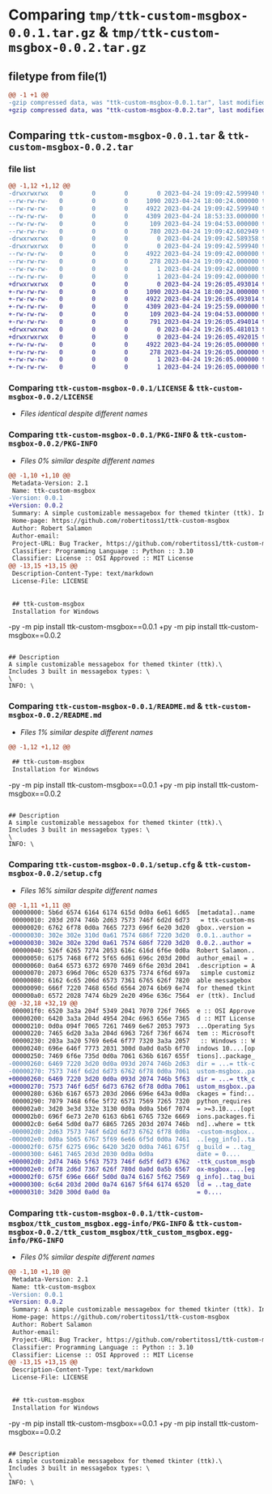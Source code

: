 # Comparing `tmp/ttk-custom-msgbox-0.0.1.tar.gz` & `tmp/ttk-custom-msgbox-0.0.2.tar.gz`

## filetype from file(1)

```diff
@@ -1 +1 @@
-gzip compressed data, was "ttk-custom-msgbox-0.0.1.tar", last modified: Mon Apr 24 19:09:42 2023, max compression
+gzip compressed data, was "ttk-custom-msgbox-0.0.2.tar", last modified: Mon Apr 24 19:26:05 2023, max compression
```

## Comparing `ttk-custom-msgbox-0.0.1.tar` & `ttk-custom-msgbox-0.0.2.tar`

### file list

```diff
@@ -1,12 +1,12 @@
-drwxrwxrwx   0        0        0        0 2023-04-24 19:09:42.599940 ttk-custom-msgbox-0.0.1/
--rw-rw-rw-   0        0        0     1090 2023-04-24 18:00:24.000000 ttk-custom-msgbox-0.0.1/LICENSE
--rw-rw-rw-   0        0        0     4922 2023-04-24 19:09:42.599940 ttk-custom-msgbox-0.0.1/PKG-INFO
--rw-rw-rw-   0        0        0     4309 2023-04-24 18:53:33.000000 ttk-custom-msgbox-0.0.1/README.md
--rw-rw-rw-   0        0        0      109 2023-04-24 19:04:53.000000 ttk-custom-msgbox-0.0.1/pyproject.toml
--rw-rw-rw-   0        0        0      780 2023-04-24 19:09:42.602949 ttk-custom-msgbox-0.0.1/setup.cfg
-drwxrwxrwx   0        0        0        0 2023-04-24 19:09:42.589358 ttk-custom-msgbox-0.0.1/ttk-custom-msgbox/
-drwxrwxrwx   0        0        0        0 2023-04-24 19:09:42.599940 ttk-custom-msgbox-0.0.1/ttk-custom-msgbox/ttk_custom_msgbox.egg-info/
--rw-rw-rw-   0        0        0     4922 2023-04-24 19:09:42.000000 ttk-custom-msgbox-0.0.1/ttk-custom-msgbox/ttk_custom_msgbox.egg-info/PKG-INFO
--rw-rw-rw-   0        0        0      278 2023-04-24 19:09:42.000000 ttk-custom-msgbox-0.0.1/ttk-custom-msgbox/ttk_custom_msgbox.egg-info/SOURCES.txt
--rw-rw-rw-   0        0        0        1 2023-04-24 19:09:42.000000 ttk-custom-msgbox-0.0.1/ttk-custom-msgbox/ttk_custom_msgbox.egg-info/dependency_links.txt
--rw-rw-rw-   0        0        0        1 2023-04-24 19:09:42.000000 ttk-custom-msgbox-0.0.1/ttk-custom-msgbox/ttk_custom_msgbox.egg-info/top_level.txt
+drwxrwxrwx   0        0        0        0 2023-04-24 19:26:05.493014 ttk-custom-msgbox-0.0.2/
+-rw-rw-rw-   0        0        0     1090 2023-04-24 18:00:24.000000 ttk-custom-msgbox-0.0.2/LICENSE
+-rw-rw-rw-   0        0        0     4922 2023-04-24 19:26:05.493014 ttk-custom-msgbox-0.0.2/PKG-INFO
+-rw-rw-rw-   0        0        0     4309 2023-04-24 19:25:59.000000 ttk-custom-msgbox-0.0.2/README.md
+-rw-rw-rw-   0        0        0      109 2023-04-24 19:04:53.000000 ttk-custom-msgbox-0.0.2/pyproject.toml
+-rw-rw-rw-   0        0        0      791 2023-04-24 19:26:05.494014 ttk-custom-msgbox-0.0.2/setup.cfg
+drwxrwxrwx   0        0        0        0 2023-04-24 19:26:05.481013 ttk-custom-msgbox-0.0.2/ttk_custom_msgbox/
+drwxrwxrwx   0        0        0        0 2023-04-24 19:26:05.492015 ttk-custom-msgbox-0.0.2/ttk_custom_msgbox/ttk_custom_msgbox.egg-info/
+-rw-rw-rw-   0        0        0     4922 2023-04-24 19:26:05.000000 ttk-custom-msgbox-0.0.2/ttk_custom_msgbox/ttk_custom_msgbox.egg-info/PKG-INFO
+-rw-rw-rw-   0        0        0      278 2023-04-24 19:26:05.000000 ttk-custom-msgbox-0.0.2/ttk_custom_msgbox/ttk_custom_msgbox.egg-info/SOURCES.txt
+-rw-rw-rw-   0        0        0        1 2023-04-24 19:26:05.000000 ttk-custom-msgbox-0.0.2/ttk_custom_msgbox/ttk_custom_msgbox.egg-info/dependency_links.txt
+-rw-rw-rw-   0        0        0        1 2023-04-24 19:26:05.000000 ttk-custom-msgbox-0.0.2/ttk_custom_msgbox/ttk_custom_msgbox.egg-info/top_level.txt
```

### Comparing `ttk-custom-msgbox-0.0.1/LICENSE` & `ttk-custom-msgbox-0.0.2/LICENSE`

 * *Files identical despite different names*

### Comparing `ttk-custom-msgbox-0.0.1/PKG-INFO` & `ttk-custom-msgbox-0.0.2/PKG-INFO`

 * *Files 0% similar despite different names*

```diff
@@ -1,10 +1,10 @@
 Metadata-Version: 2.1
 Name: ttk-custom-msgbox
-Version: 0.0.1
+Version: 0.0.2
 Summary: A simple customizable messagebox for themed tkinter (ttk). Includes 3 built in messagebox types.
 Home-page: https://github.com/robertitoss1/ttk-custom-msgbox
 Author: Robert Salamon
 Author-email: 
 Project-URL: Bug Tracker, https://github.com/robertitoss1/ttk-custom-msgbox
 Classifier: Programming Language :: Python :: 3.10
 Classifier: License :: OSI Approved :: MIT License
@@ -13,15 +13,15 @@
 Description-Content-Type: text/markdown
 License-File: LICENSE
 
 
 ## ttk-custom-msgbox
 Installation for Windows
 ```
-py -m pip install ttk-custom-msgbox==0.0.1
+py -m pip install ttk-custom-msgbox==0.0.2
 ```
 
 ## Description
 A simple customizable messagebox for themed tkinter (ttk).\
 Includes 3 built in messagebox types: \
 \
 INFO: \
```

### Comparing `ttk-custom-msgbox-0.0.1/README.md` & `ttk-custom-msgbox-0.0.2/README.md`

 * *Files 1% similar despite different names*

```diff
@@ -1,12 +1,12 @@
 
 ## ttk-custom-msgbox
 Installation for Windows
 ```
-py -m pip install ttk-custom-msgbox==0.0.1
+py -m pip install ttk-custom-msgbox==0.0.2
 ```
 
 ## Description
 A simple customizable messagebox for themed tkinter (ttk).\
 Includes 3 built in messagebox types: \
 \
 INFO: \
```

### Comparing `ttk-custom-msgbox-0.0.1/setup.cfg` & `ttk-custom-msgbox-0.0.2/setup.cfg`

 * *Files 16% similar despite different names*

```diff
@@ -1,11 +1,11 @@
 00000000: 5b6d 6574 6164 6174 615d 0d0a 6e61 6d65  [metadata]..name
 00000010: 203d 2074 746b 2d63 7573 746f 6d2d 6d73   = ttk-custom-ms
 00000020: 6762 6f78 0d0a 7665 7273 696f 6e20 3d20  gbox..version = 
-00000030: 302e 302e 310d 0a61 7574 686f 7220 3d20  0.0.1..author = 
+00000030: 302e 302e 320d 0a61 7574 686f 7220 3d20  0.0.2..author = 
 00000040: 526f 6265 7274 2053 616c 616d 6f6e 0d0a  Robert Salamon..
 00000050: 6175 7468 6f72 5f65 6d61 696c 203d 200d  author_email = .
 00000060: 0a64 6573 6372 6970 7469 6f6e 203d 2041  .description = A
 00000070: 2073 696d 706c 6520 6375 7374 6f6d 697a   simple customiz
 00000080: 6162 6c65 206d 6573 7361 6765 626f 7820  able messagebox 
 00000090: 666f 7220 7468 656d 6564 2074 6b69 6e74  for themed tkint
 000000a0: 6572 2028 7474 6b29 2e20 496e 636c 7564  er (ttk). Includ
@@ -32,18 +32,19 @@
 000001f0: 6520 3a3a 204f 5349 2041 7070 726f 7665  e :: OSI Approve
 00000200: 6420 3a3a 204d 4954 204c 6963 656e 7365  d :: MIT License
 00000210: 0d0a 094f 7065 7261 7469 6e67 2053 7973  ...Operating Sys
 00000220: 7465 6d20 3a3a 204d 6963 726f 736f 6674  tem :: Microsoft
 00000230: 203a 3a20 5769 6e64 6f77 7320 3a3a 2057   :: Windows :: W
 00000240: 696e 646f 7773 2031 300d 0a0d 0a5b 6f70  indows 10....[op
 00000250: 7469 6f6e 735d 0d0a 7061 636b 6167 655f  tions]..package_
-00000260: 6469 7220 3d20 0d0a 093d 2074 746b 2d63  dir = ...= ttk-c
-00000270: 7573 746f 6d2d 6d73 6762 6f78 0d0a 7061  ustom-msgbox..pa
+00000260: 6469 7220 3d20 0d0a 093d 2074 746b 5f63  dir = ...= ttk_c
+00000270: 7573 746f 6d5f 6d73 6762 6f78 0d0a 7061  ustom_msgbox..pa
 00000280: 636b 6167 6573 203d 2066 696e 643a 0d0a  ckages = find:..
 00000290: 7079 7468 6f6e 5f72 6571 7569 7265 7320  python_requires 
 000002a0: 3d20 3e3d 332e 3130 0d0a 0d0a 5b6f 7074  = >=3.10....[opt
 000002b0: 696f 6e73 2e70 6163 6b61 6765 732e 6669  ions.packages.fi
 000002c0: 6e64 5d0d 0a77 6865 7265 203d 2074 746b  nd]..where = ttk
-000002d0: 2d63 7573 746f 6d2d 6d73 6762 6f78 0d0a  -custom-msgbox..
-000002e0: 0d0a 5b65 6767 5f69 6e66 6f5d 0d0a 7461  ..[egg_info]..ta
-000002f0: 675f 6275 696c 6420 3d20 0d0a 7461 675f  g_build = ..tag_
-00000300: 6461 7465 203d 2030 0d0a 0d0a            date = 0....
+000002d0: 2d74 746b 5f63 7573 746f 6d5f 6d73 6762  -ttk_custom_msgb
+000002e0: 6f78 2d6d 7367 626f 780d 0a0d 0a5b 6567  ox-msgbox....[eg
+000002f0: 675f 696e 666f 5d0d 0a74 6167 5f62 7569  g_info]..tag_bui
+00000300: 6c64 203d 200d 0a74 6167 5f64 6174 6520  ld = ..tag_date 
+00000310: 3d20 300d 0a0d 0a                        = 0....
```

### Comparing `ttk-custom-msgbox-0.0.1/ttk-custom-msgbox/ttk_custom_msgbox.egg-info/PKG-INFO` & `ttk-custom-msgbox-0.0.2/ttk_custom_msgbox/ttk_custom_msgbox.egg-info/PKG-INFO`

 * *Files 0% similar despite different names*

```diff
@@ -1,10 +1,10 @@
 Metadata-Version: 2.1
 Name: ttk-custom-msgbox
-Version: 0.0.1
+Version: 0.0.2
 Summary: A simple customizable messagebox for themed tkinter (ttk). Includes 3 built in messagebox types.
 Home-page: https://github.com/robertitoss1/ttk-custom-msgbox
 Author: Robert Salamon
 Author-email: 
 Project-URL: Bug Tracker, https://github.com/robertitoss1/ttk-custom-msgbox
 Classifier: Programming Language :: Python :: 3.10
 Classifier: License :: OSI Approved :: MIT License
@@ -13,15 +13,15 @@
 Description-Content-Type: text/markdown
 License-File: LICENSE
 
 
 ## ttk-custom-msgbox
 Installation for Windows
 ```
-py -m pip install ttk-custom-msgbox==0.0.1
+py -m pip install ttk-custom-msgbox==0.0.2
 ```
 
 ## Description
 A simple customizable messagebox for themed tkinter (ttk).\
 Includes 3 built in messagebox types: \
 \
 INFO: \
```

